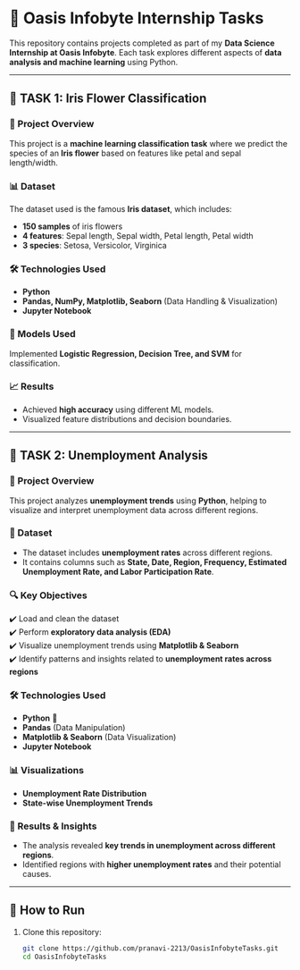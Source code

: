 # 🌟 Oasis Infobyte Internship Tasks  

This repository contains projects completed as part of my **Data Science Internship at Oasis Infobyte**. Each task explores different aspects of **data analysis and machine learning** using Python.  

---

## 🚀 TASK 1: Iris Flower Classification  

### 📌 Project Overview  
This project is a **machine learning classification task** where we predict the species of an **Iris flower** based on features like petal and sepal length/width.  

### 📊 Dataset  
The dataset used is the famous **Iris dataset**, which includes:  
- **150 samples** of iris flowers  
- **4 features**: Sepal length, Sepal width, Petal length, Petal width  
- **3 species**: Setosa, Versicolor, Virginica  

### 🛠️ Technologies Used  
- **Python**  
- **Pandas, NumPy, Matplotlib, Seaborn** (Data Handling & Visualization)  
- **Jupyter Notebook**  

### 🚀 Models Used  
Implemented **Logistic Regression, Decision Tree, and SVM** for classification.  

### 📈 Results  
- Achieved **high accuracy** using different ML models.  
- Visualized feature distributions and decision boundaries.  

---

## 🚀 TASK 2: Unemployment Analysis  

### 📌 Project Overview  
This project analyzes **unemployment trends** using **Python**, helping to visualize and interpret unemployment data across different regions.  

### 📂 Dataset  
- The dataset includes **unemployment rates** across different regions.  
- It contains columns such as **State, Date, Region, Frequency, Estimated Unemployment Rate, and Labor Participation Rate**.  

### 🔍 Key Objectives  
✔️ Load and clean the dataset  
✔️ Perform **exploratory data analysis (EDA)**  
✔️ Visualize unemployment trends using **Matplotlib & Seaborn**  
✔️ Identify patterns and insights related to **unemployment rates across regions**  

### 🛠️ Technologies Used  
- **Python** 🐍  
- **Pandas** (Data Manipulation)  
- **Matplotlib & Seaborn** (Data Visualization)  
- **Jupyter Notebook**  

### 📊 Visualizations  
- **Unemployment Rate Distribution**  
- **State-wise Unemployment Trends**   

### 🚀 Results & Insights  
- The analysis revealed **key trends in unemployment across different regions**.  
- Identified regions with **higher unemployment rates** and their potential causes.  

---

## 📂 How to Run  
1. Clone this repository:  
   ```bash
   git clone https://github.com/pranavi-2213/OasisInfobyteTasks.git
   cd OasisInfobyteTasks
